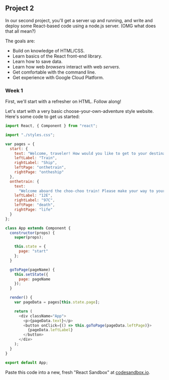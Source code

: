 ## Project 2

In our second project, you'll get a server up and running, and write and deploy some React-based code using a node.js server. (OMG what does that all mean?)

The goals are:
- Build on knowledge of HTML/CSS.
- Learn basics of the React front-end library.
- Learn how to save data.
- Learn how web *browsers* interact with web *servers*.
- Get comfortable with the command line.
- Get experience with Google Cloud Platform.

### Week 1

First, we'll start with a refresher on HTML. Follow along!

Let's start with a very basic choose-your-own-adventure style website. Here's some code to get us started:

```javascript
import React, { Component } from "react";

import "./styles.css";

var pages = {
  start: {
    text: "Welcome, traveler! How would you like to get to your destination?",
    leftLabel: "Train",
    rightLabel: "Ship",
    leftPage: "onthetrain",
    rightPage: "ontheship"
  },
  onthetrain: {
    text:
      "Welcome aboard the choo-choo train! Please make your way to your seat. What's the number?",
    leftLabel: "12E",
    rightLabel: "97C",
    leftPage: "death",
    rightPage: "life"
  }
};

class App extends Component {
  constructor(props) {
    super(props);

    this.state = {
      page: "start"
    };
  }

  goToPage(pageName) {
    this.setState({
      page: pageName
    });
  }

  render() {
    var pageData = pages[this.state.page];

    return (
      <div className="App">
        <p>{pageData.text}</p>
        <button onClick={() => this.goToPage(pageData.leftPage)}>
          {pageData.leftLabel}
        </button>
      </div>
    );
  }
}

export default App;
```

Paste this code into a new, fresh "React Sandbox" at [codesandbox.io](http://codesandbox.io).

<!--

#### Homework 1

This week's homework is to continue the exercises from class:

1. Add some extra pages to the Choose-your-own-Adventure

2. Add images to your pages.

3. **Challenge**: add the ability to specify up to five buttons per page. Bonus points for an arbitrary number! *Hint*: try using `if` statements in the `render()` function? Or, an array of buttons?

4. Learn a bit of CSS and style things! Make them pretty!

Submit your homework by exporting your project to GitHub by clicking on the GitHub icon (Octocat thing), then [emailing me](mailto:zamfi@cca.edu) the link to your GitHub repository.

[Here's a solution to buttons question that uses arrays](cyoa-buttons.js)

-->

<!--

### Week 2

This week, we'll look at inputs: how do you actually collect data from a user? Let's start with this code:

```javascript
import React, { Component } from "react";
import ReactDOM from "react-dom";

import "./styles.css";

var pages = {
  name: {
    content: (name, changeName) => (
      <p>
        Greetings, traveler! What is your name?
        <br />
        <input type="text" value={name} onChange={changeName} />
      </p>
    ),
    buttons: [{ label: "Continue...", page: "start" }]
  },
  start: {
    content: (name, changeName) => (
      <p>Welcome, {name}! How would you like to get to your destination?</p>
    ),
    buttons: [
      { label: "Train", page: "onthetrain" },
      { label: "Ship", page: "ontheship" }
    ]
  },
  onthetrain: {
    content: () => (
      <p>
        Welcome aboard the choo-choo train! Please make your way to your seat.
        What's the number?
      </p>
    ),
    buttons: [
      { label: "12E", page: "death" }, 
      { label: "97C", page: "life" }
    ]
  }
};

class App extends Component {
  constructor(props) {
    super(props);

    this.state = {
      page: "name"
    };
  }

  goToPage(pageName) {
    this.setState({
      page: pageName
    });
  }

  render() {
    var pageData = pages[this.state.page];

    var buttons = pageData.buttons.map(buttonData => (
      <button onClick={() => this.goToPage(buttonData.page)}>
        {buttonData.label}
      </button>
    ));

    return (
      <div className="App">
        {pageData.content(this.state.name, event =>
          this.setState({ name: event.target.value })
        )}
        {buttons}
      </div>
    );
  }
}

const rootElement = document.getElementById("root");
ReactDOM.render(<App />, rootElement);
```

### Week 3

Yet another version of choose your own adventure! This time, we created a new class for each page. Because making a JSON object was getting ridiculous.

[Here it is!](cyoa-pages.js)

Make the following changes to that code:

1. Use `<input>` element, instead of buttons, to record the seat number on the `TrainPage` page.

2.  Use a `<select>` element for the seat number. Here's an example set of code:
    
    ```javascript
    <select value={this.props.data.seat} onChange={this.props.setStateFunction(“seat”, event.target.value)}>
      <option value="12">Seat 12</option>
      <option value="13">Seat 13</option>
      <option value="14">Seat 14</option>
      <option value="15">Seat 15</option>
    </select>
    ```

3. Add a page later in your narrative whose content depends on seat choice. E.g., if it's an even or odd number!

4. Use data from a Weather API to influence the outcome of a page. For exmple, if it's snowy in Fargo, ND -- maybe your train gets stuck in a snowstorm?


### Week 4

This week, we'll get your code off of codesandbox.io.

We'll be using the command line a lot this week. While the installs are happening, take a look at this [list of terminal commands](https://files.fosswire.com/2007/08/fwunixref.pdf).

Preparation:

1. Make sure you have `git` installed in your command line tools. Open a terminal and type `git`. If you get an error, install `git`!

2. Make sure you have `node` and `npm` installed. You can download these from the [Node.js website](http://nodejs.org). Make sure the `node` command opens a prompt on your terminal.

So, with those out of the way, let's get your code running on a local server on your computer:

1. Create a GitHub repository for your latest code. Click the GitHub icon on the left, give your repository a name, and save it.

2. Visit the GitHub repository for your project. You should see a "clone or download" button, copy that link.

3. Open a terminal, and `cd` into a new directory that will include your project. 

4. Type `git clone ` and then paste in the link you copied in the previous step. Then hit return. This will copy your code into the folder you're in. Then `cd` into the folder created by `git clone`. Use `ls` to show you the contents of the folder you're in!

5. Run `npm install` -- this will install all the libraries that your project depends on, including react and some other stuff.

6. Run `npm start` -- this will start your project, and open a browser window pointed at the node server that's running your code!

#### Using Google Cloud Platform

Of course the above only runs your code for as long as your laptop is open, and only allows connections from the local wifi network. To get your code running on the web permanently, we can use Google Cloud Platform.

Sign up for a [Google Cloud Platform account](https://console.cloud.google.com/). You'll need to enter a credit card to prove you're human, but you won't be charged.

Create a new project, then navigate to `Compute Engine` > `VM Instances` and create a new VM. You'll want to use these settings to make sure it's free! Pick your own name, though, obviously. (You may need to create a "project" for this.)

![creating an instance](img/creating-an-instance.png)

Once you've created your instance, you'll need to open a specific `port` to allow our development server to be publicly accessible on the internet. To do that, navigate to `VPC Network` > `Firewall Rules` and click on `Create Firewall Rule`. Use these settings:

![new firewall rule](img/create-firewall-rule.png)

With these done, go back to `Compute Engine` > `VM Instances` and Start your VM instance. Once it's running, you can connect to it with the `SSH` link. It'll open a terminal where you can issue commands.

Start with this:

```
sudo apt-get install git nodejs npm
```

This will install git, node, and npm on your remote server.

Then, follow steps 4-6 again from the instructions above! Finally, you'll need to get your IP address from the dashboard, something like 35.247.65.57, and then visit `35.247.65.57:3000` in your browser, replacing `35.247.65.57` with the IP address that you actually have.

That `:3000` tells your server to connect to the program running on *port 3000*, which happens to be the port that React is using.

#### Running permanently

You may have noticed that closing the SSH window eventually stops your server from responding. That's because once the terminal running your server shuts down, your server shuts down with it.

One way to get your server to run permanently is to use a program called `screen`, which basically creates a "fake" terminal that you can "disconnect" from but that keeps running in the background. The `screen` program isn't installed by default, so start by installing it. SSH back into your server and run `sudo apt install screen`. 

Then, `cd` into the folder containing your project. (Hint: you'll know you're in the right place if typing `ls` gives you a list of files that includes `package.json`.) Run `screen`. Then, run `npm start` to start your server in that screen terminal. Now you have your server running inside a terminal that *won't* shut down when you close the SSH connection. Wait for the `npm start` command to take effect -- telling you your server is running -- and then press `control-A` to enter "command mode" in screen, and then press `D` to "disconnect" from your terminal. This should take you back to your command line with some statement along the lines of `[detached from ...]`.

Now, close your terminal and you should be golden! Server should still be up and running.

Your homework for this week is as follows:

1. Get your server up and running permanently. Send me a link to the IP address and port!
2. Make your choose your own adventure game beautiful and functional! This is the last week we'll spend working on it, so ge something you're proud of!
3. **Optional Challenge:** Use a server like `nginx`, which you can install with `sudo apt install nginx`, to run your server without needing to specify a port number (like 3000). You are basically trying [to do this](https://stackoverflow.com/questions/24861311/forwarding-port-80-to-8080-using-nginx).
4. **Optional Challenge**: Register a domain name and point it to your IP address. WIth 3 and 4 done, you'll have a fully functioning website running your app!

Don't forget to also add to your project decompositions list your render- and data-focused decomposition of a computer or video game!4
-->
